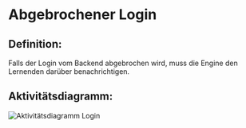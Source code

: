 # Abgebrochener Login


## Definition:

Falls der Login vom Backend abgebrochen wird, muss die Engine den Lernenden darüber benachrichtigen.

## Aktivitätsdiagramm:

![Aktivitätsdiagramm Login](imageEngineLoginActivityDiagramm.jpg)
